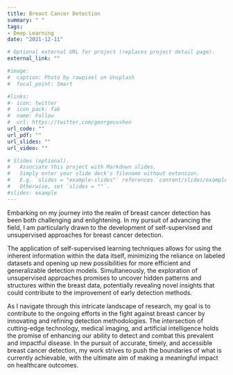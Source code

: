 ```yaml
---
title: Breast Cancer Detection
summary: " "
tags:
- Deep Learning
date: "2021-12-11"

# Optional external URL for project (replaces project detail page).
external_link: ""

#image:
#  caption: Photo by rawpixel on Unsplash
#  focal_point: Smart

#links:
#- icon: twitter
#  icon_pack: fab
#  name: Follow
#  url: https://twitter.com/georgecushen
url_code: ""
url_pdf: ""
url_slides: ""
url_video: ""

# Slides (optional).
#   Associate this project with Markdown slides.
#   Simply enter your slide deck's filename without extension.
#   E.g. `slides = "example-slides"` references `content/slides/example-slides.md`.
#   Otherwise, set `slides = ""`.
#slides: example
---
```



Embarking on my journey into the realm of breast cancer detection has been both challenging and enlightening. In my pursuit of advancing the field, I am particularly drawn to the development of self-supervised and unsupervised approaches for breast cancer detection.

The application of self-supervised learning techniques allows for using the inherent information within the data itself, minimizing the reliance on labeled datasets and opening up new possibilities for more efficient and generalizable detection models. Simultaneously, the exploration of unsupervised approaches promises to uncover hidden patterns and structures within the breast data, potentially revealing novel insights that could contribute to the improvement of early detection methods.

As I navigate through this intricate landscape of research, my goal is to contribute to the ongoing efforts in the fight against breast cancer by innovating and refining detection methodologies. The intersection of cutting-edge technology, medical imaging, and artificial intelligence holds the promise of enhancing our ability to detect and combat this prevalent and impactful disease. In the pursuit of accurate, timely, and accessible breast cancer detection, my work strives to push the boundaries of what is currently achievable, with the ultimate aim of making a meaningful impact on healthcare outcomes.